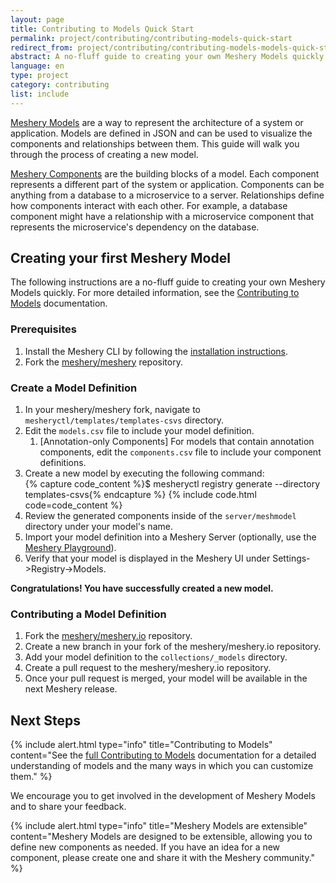 ```yaml
---
layout: page
title: Contributing to Models Quick Start
permalink: project/contributing/contributing-models-quick-start
redirect_from: project/contributing/contributing-models-models-quick-start/
abstract: A no-fluff guide to creating your own Meshery Models quickly.
language: en
type: project
category: contributing
list: include
---
```


[Meshery Models](/concepts/logical/models) are a way to represent the architecture of a system or application. Models are defined in JSON and can be used to visualize the components and relationships between them. This guide will walk you through the process of creating a new model.

[Meshery Components](/concepts/logical/components) are the building blocks of a model. Each component represents a different part of the system or application. Components can be anything from a database to a microservice to a server. Relationships define how components interact with each other. For example, a database component might have a relationship with a microservice component that represents the microservice's dependency on the database.

## Creating your first Meshery Model

The following instructions are a no-fluff guide to creating your own Meshery Models quickly. For more detailed information, see the [Contributing to Models](/project/contributing/contributing-models) documentation.

### Prerequisites

1. Install the Meshery CLI by following the [installation instructions](https://docs.meshery.io/installation/).
1. Fork the [meshery/meshery](https://github.com/meshery/meshery) repository.

### Create a Model Definition

<ol>
<li> In your meshery/meshery fork, navigate to <code>mesheryctl/templates/templates-csvs</code> directory. </li>
<li> Edit the <code>models.csv</code> file to include your model definition.
   <ol>
      <li> [Annotation-only Components] For models that contain annotation components, edit the <code>components.csv</code> file to include your component definitions. </li>
   </ol>
</li>
<li> Create a new model by executing the following command:</li> {% capture code_content %}$ mesheryctl registry generate --directory templates-csvs{% endcapture %}
{% include code.html code=code_content %}

<li> Review the generated components inside of the <code>server/meshmodel</code> directory under your model's name.</li>
<li> Import your model definition into a Meshery Server (optionally, use the <a href="https://playground.meshery.io">Meshery Playground</a>).</li>
<li> Verify that your model is displayed in the Meshery UI under Settings->Registry->Models.</li>

</ol>

**Congratulations! You have successfully created a new model.**

### Contributing a Model Definition

1. Fork the [meshery/meshery.io](https://github.com/meshery/meshery.io) repository.
1. Create a new branch in your fork of the meshery/meshery.io repository.
1. Add your model definition to the `collections/_models` directory.
1. Create a pull request to the meshery/meshery.io repository.
1. Once your pull request is merged, your model will be available in the next Meshery release.

## Next Steps

{% include alert.html type="info" title="Contributing to Models" content="See the <a href='/project/contributing/contributing-models'>full Contributing to Models</a> documentation for a detailed understanding of models and the many ways in which you can customize them." %}

We encourage you to get involved in the development of Meshery Models and to share your feedback.
  
  {% include alert.html type="info" title="Meshery Models are extensible" content="Meshery Models are designed to be extensible, allowing you to define new components as needed. If you have an idea for a new component, please create one and share it with the Meshery community." %}
